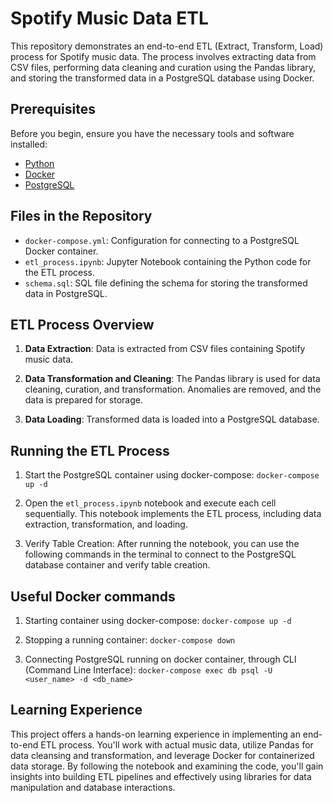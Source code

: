 # Spotify Music Data ETL

This repository demonstrates an end-to-end ETL (Extract, Transform, Load) process for Spotify music data. The process involves extracting data from CSV files, performing data cleaning and curation using the Pandas library, and storing the transformed data in a PostgreSQL database using Docker.

## Prerequisites

Before you begin, ensure you have the necessary tools and software installed:
- [Python](https://www.python.org/downloads/)
- [Docker](https://www.docker.com/get-started)
- [PostgreSQL](https://www.postgresql.org/)

## Files in the Repository
- `docker-compose.yml`: Configuration for connecting to a PostgreSQL Docker container.
- `etl_process.ipynb`: Jupyter Notebook containing the Python code for the ETL process.
- `schema.sql`: SQL file defining the schema for storing the transformed data in PostgreSQL.

## ETL Process Overview

1. **Data Extraction**: Data is extracted from CSV files containing Spotify music data.

2. **Data Transformation and Cleaning**: The Pandas library is used for data cleaning, curation, and transformation. Anomalies are removed, and the data is prepared for storage.

3. **Data Loading**: Transformed data is loaded into a PostgreSQL database.

## Running the ETL Process

1. Start the PostgreSQL container using docker-compose:
```docker-compose up -d```

2. Open the `etl_process.ipynb` notebook and execute each cell sequentially. This notebook implements the ETL process, including data extraction, transformation, and loading.

3. Verify Table Creation: After running the notebook, you can use the following commands in the terminal to connect to the PostgreSQL database container and verify table creation.

## Useful Docker commands
1. Starting container using docker-compose: ```docker-compose up -d```

2. Stopping a running container:  ```docker-compose down```

3. Connecting PostgreSQL running on docker container, through CLI (Command Line Interface): ```docker-compose exec db psql -U <user_name> -d <db_name>```


## Learning Experience

This project offers a hands-on learning experience in implementing an end-to-end ETL process. You'll work with actual music data, utilize Pandas for data cleansing and transformation, and leverage Docker for containerized data storage. By following the notebook and examining the code, you'll gain insights into building ETL pipelines and effectively using libraries for data manipulation and database interactions.